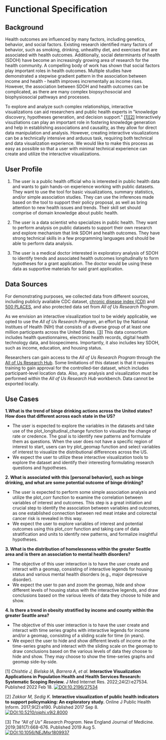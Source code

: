 # Functional Specification

## Background
Health outcomes are influenced by many factors, including genetics, behavior, and social factors. Existing research identified many factors of behavior, such as smoking, drinking, unhealthy diet, and exercises that are associated with health outcomes. Additionally, social determinants of health (SDOH) have become an increasingly growing area of research for the health community. A compelling body of work has shown that social factors play important roles in health outcomes. Multiple studies have demonstrated a stepwise gradient pattern in the association between income and health - health improves incrementally as income rises. However, the association between SDOH and health outcomes can be complicated, as there are many complex biopsychosocial and biophysiosocial pathways and processes.

To explore and analyze such complex relationships, interactive visualizations can aid researchers and public health experts in "knowledge discovery, hypotheses generation, and decision support." [[1]](#1)[[2]](#2) Interactively visuzliations can play an important role in fostering knowledge generation and help in establishing associations and causality, as they allow for direct data manipulation and analysis. However, creating interactive visualizations can be a technically intensive and arduous task, requiring both technical and data visualization experience. We would like to make this process as easy as possible so that a user with minimal technical experience can create and utilize the interactive visualizations.

## User Profile
1. The user is a public health official who is interested in public health data and wants to gain hands-on experience working with public datasets. They want to use the tool for  basic visualizations,  summary statistics, and/or simple association studies. They can use the inferences made based on the tool to support their policy proposal, as well as bring attention to new health issues and trends. Their skill set should comprise of domain knowledge about public health.

2. The user is a data scientist who specializes in public health. They want to perform analysis on public datasets to support their own research and explore mechanism that link SDOH and health outcomes. They have strong technical skills in a few programming languages and should be able to perform data analysis.

3. The user is a medical doctor interested in exploratory analysis of SDOH to identify trends and associated health outcomes longitudinally to form hypotheses for a grant application. The doctor would be using these data as supportive materials for said grant application.

## Data Sources
For demonstrating purposes, we collected data from different sources, including publicly available CDC dataset, [chronic disease index (CDI)](https://chronicdata.cdc.gov/Chronic-Disease-Indicators/U-S-Chronic-Disease-Indicators-CDI-/g4ie-h725/data) and [500 PLACES](https://www.cdc.gov/places/about/500-cities-2016-2019/index.html), and also protected data set from *All of Us Research Program*.

As we envision an interactive visualization tool to be widely applicable, we opted to use the *All of Us Research Program*, an effort by the National Institues of Health (NIH) that consists of a diverse group of at least one million participants across the United States. [[3]](#3) This data consortium includes health questionnaires, electronic health records, digital health technology data, and biospecimens. Importantly, it also includes key SDOH, such as income, education, and housing status.

Researchers can gain access to the *All of Us Research Program* through the [All of Us Research Hub](https://www.researchallofus.org/). Some limitations of this dataset is that it requires training to gain approval for the controlled-tier dataset, which includes participant-level location data. Also, any analysis and visualization must be performed within the *All of Us Research Hub* workbench. Data cannot be exported locally.

## Use Cases

**1.What is the trend of binge drinking actions across the United states? How does that different across each state in the US?**
- The user is expected to explore the variables in the datasets and take use of the plot_longitudinal_change function to visualize the change of rate or credence. The goal is to identify new patterns and formulate them as questions. When the user does not have a specific region of interest to start, users can try plot_geomap function and select variables of interest to visualize the distributional differences across the US.
- We expect the user to utilize these interactive visualization tools to explore the dataset and identify their interesting formulating research questions and hypotheses.

**2. What is associated with this [personal behavior], such as binge drinking, and what are some potential outcome of binge drinking?**
- The user is expected to perform some simple association analysis and utilize the plot_corr function to examine the correlation between variables of interest and outcomes. This step is a great initiation and crucial step to identify the association between variables and outcomes, as one established connection between red meat intake and colorectal cancer risk is revealed in this way.
- We expect the user to explore variables of interest and potential outcomes using this plot_corr function and taking care of data stratification and units to identify new patterns, and formalize insightful hypotheses.

**3. What is the distribution of homelessness within the greater Seattle area and is there an association to mental health disorders?**
- The objective of this user interaction is to have the user create and interact with a geomap, consisting of interactive legends for housing status and various mental health disorders (e.g., major depressive disorder).
- We expect the user to pan and zoom the geomap, hide and show different levels of housing status with the interactive legends, and draw conclusions based on the various levels of data they choose to hide and show.

**4. Is there a trend in obesity stratified by income and county within the greater Seattle area?**
- The objective of this user interaction is to have the user create and interact with time series graphs with interactive legends for income and/or a geomap, consisting of a sliding scale for time (in years).
- We expect the user to hide and show different levels of income on the time-series graphs and interact with the sliding scale on the geomap to draw conclusions based on the various levels of data they choose to hide and show. They may choose to show the time-series graphs and geomap side-by-side.

<a id="1">[1]</a>
*Chishtie J, Bielska IA, Barrera A, et al.* **Interactive Visualization Applications in Population Health and Health Services Research: Systematic Scoping Review.** J Med Internet Res. 2022;24(2):e27534. Published 2022 Feb 18.
[![DOI:10.2196/27534](https://zenodo.org/badge/DOI/10.2196/27534.svg)](https://doi.org/10.2196/27534)

<a id="2">[2]</a>
*Zakkar M, Sedig K.* **Interactive visualization of public health indicators to support policymaking: An exploratory study.** Online J Public Health Inform. 2017;9(2):e190. Published 2017 Sep 8.
[![DOI:10.5210/ojphi.v9i2.8000](https://zenodo.org/badge/DOI/10.5210/ojphi.v9i2.8000.svg)](https://doi.org/10.5210/ojphi.v9i2.8000)

<a id="3">[3]</a>
*The “All of Us” Research Program.* New England Journal of Medicine. 2019;381(7):668-676. Published 2019 Aug 5.
[![DOI:10.1056/NEJMsr1809937](https://zenodo.org/badge/DOI/10.1056/NEJMsr1809937.svg)](https://doi.org/10.1056/NEJMsr1809937)
